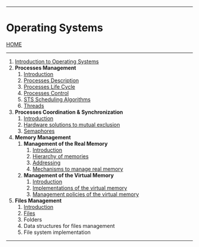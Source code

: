 
---
# Operating Systems

[HOME](/README.md)

---

1. [Introduction to Operating Systems](data/10_os_Intro.md)
2. **Processes Management**
	1. [Introduction](data/21_Intro.md)
	2. [Processes Description](data/22_description.md)
	3. [Processes Life Cycle](data/23_life.md)
	4. [Processes Control](data/24_control.md)
	5. [STS Scheduling Algorithms](data/25_scheduling.md)
	6. [Threads](data/26_threads.md)
3. **Processes Coordination & Synchronization**
	1. [Introduction](data/31_intro.md)
	2. [Hardware solutions to mutual exclusion](data/32_HWsolutions.md)
	3. [Semaphores](data/33_semaphores.md)
4. **Memory Management**
	1. **Management of the Real Memory**
		1. [Introduction](data/41-1_real_intro.md)
		2. [Hierarchy of memories](data/41-2_real_hierarchy.md)
		3. [Addressing](data/41-3_real_addressing.md)
		4. [Mechanisms to manage real memory](data/41-4_real_Memory.md)
	2. **Management of the Virtual Memory**
		1. [Introduction](data/42-1_virtual_Intro.md)
		2. [Implementations of the virtual memory](data/42-2_virtual_Imp.md)
		3. [Management policies of the virtual memory](data/42-3_virtual_Policies.md)
5. **Files Management**
	1. [Introduction](data/51_intro.md)
	2. [Files](data/52_files.md)
	3. Folders
	4. Data structures for files management
	5. File system implementation
---